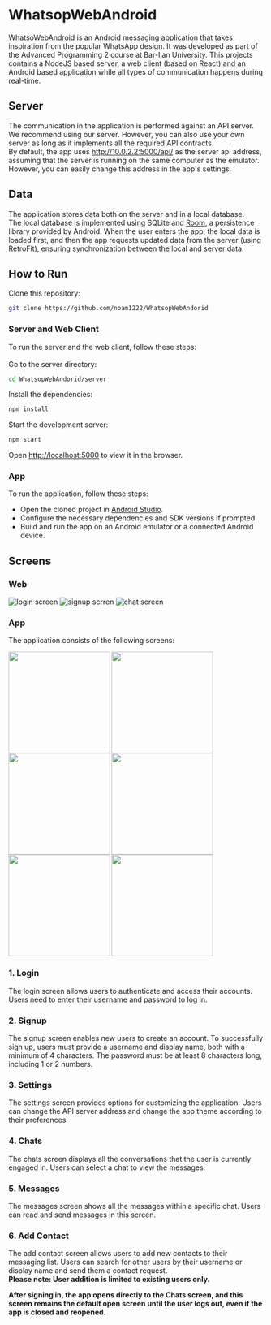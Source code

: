 # WhatsopWebAndroid
WhatsoWebAndroid is an Android messaging application that takes inspiration from the popular WhatsApp design. It was developed as part of the Advanced Programming 2 course at Bar-Ilan University. This projects contains a NodeJS based server, a web client (based on React) and an Android based application while all types of communication happens during real-time.

## Server
The communication in the application is performed against an API server.<br>
We recommend using our server. However, you can also use your own server as long as it implements all the required API contracts.<br>
By default, the app uses http://10.0.2.2:5000/api/ as the server api address, assuming that the server is running on the same computer as the emulator. However, you can easily change this address in the app's settings.

## Data
The application stores data both on the server and in a local database.<br>
The local database is implemented using SQLite and [Room](https://developer.android.com/training/data-storage/room/), a persistence library provided by Android. When the user enters the app, the local data is loaded first, and then the app requests updated data from the server (using [RetroFit](https://square.github.io/retrofit/)), ensuring synchronization between the local and server data.

## How to Run
Clone this repository:

```bash
git clone https://github.com/noam1222/WhatsopWebAndorid
```

### Server and Web Client
To run the server and the web client, follow these steps:<br><br>
Go to the server directory:

```bash
cd WhatsopWebAndorid/server
```

Install the dependencies:

```bash
npm install
```

Start the development server:

```bash
npm start
```

Open [http://localhost:5000](http://localhost:5000) to view it in the browser.

### App
To run the application, follow these steps:

- Open the cloned project in [Android Studio](https://developer.android.com/studio).
- Configure the necessary dependencies and SDK versions if prompted.
- Build and run the app on an Android emulator or a connected Android device.

## Screens
### Web
![login screen](https://user-images.githubusercontent.com/101872202/236865743-2f2a9c58-2b29-4bd6-a3d4-4be41499c6c8.png)
![signup scrren](https://user-images.githubusercontent.com/101872202/236865619-9ef181a0-7af3-4d38-bbe4-6545af3fc20d.png)
![chat screen](https://imgur.com/dxYz0bu.png)

### App
The application consists of the following screens:

<img src="https://imgur.com/vPIHZ80.png" width="200"  align="left" />
<img src="https://imgur.com/oYUnc4x.png" width="200"  align="left" />
<img src="https://imgur.com/fLmHACN.png" width="200" />
<img src="https://imgur.com/hkbWqMC.png" width="200"  align="left"/>
<img src="https://imgur.com/gYB7zYk.png" width="200"  align="left" />
<img src="https://imgur.com/1q1d6eo.png" width="200" />

### 1. Login
The login screen allows users to authenticate and access their accounts. Users need to enter their username and password to log in.

### 2. Signup
The signup screen enables new users to create an account. To successfully sign up, users must provide a username and display name, both with a minimum of 4 characters. The password must be at least 8 characters long, including 1 or 2 numbers.

### 3. Settings
The settings screen provides options for customizing the application. Users can change the API server address and change the app theme according to their preferences.

### 4. Chats
The chats screen displays all the conversations that the user is currently engaged in. Users can select a chat to view the messages.

### 5. Messages
The messages screen shows all the messages within a specific chat. Users can read and send messages in this screen.

### 6. Add Contact
The add contact screen allows users to add new contacts to their messaging list. Users can search for other users by their username or display name and send them a contact request.<br>
<b>Please note: User addition is limited to existing users only.</b>

<b>After signing in, the app opens directly to the Chats screen, and this screen remains the default open screen until the user logs out, even if the app is closed and reopened.</b>


